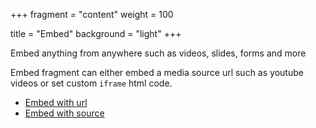 +++
fragment = "content"
weight = 100

title = "Embed"
background = "light"
+++

Embed anything from anywhere such as videos, slides, forms and more

<!--more-->

Embed fragment can either embed a media source url such as youtube videos or set
custom `iframe` html code.

- [Embed with url](#embed_video)
- [Embed with source](#embed_subscribe)
